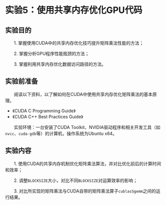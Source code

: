 # 实验5：使用共享内存优化GPU代码

## 实验目的

&emsp;&emsp;1. 掌握使用CUDA中的共享内存优化技巧提升矩阵乘法性能的方法；

&emsp;&emsp;2. 掌握分析GPU程序性能瓶颈的方法；

&emsp;&emsp;3. 掌握利用共享内存优化数据访问路径的方法。



## 实验前准备

&emsp;&emsp;阅读以下资料，以了解如何在CUDA中使用共享内存优化矩阵乘法的基本原理。

- 《CUDA C Programming Guide》  
- 《CUDA C++ Best Practices Guide》

&emsp;&emsp;实验环境：一台安装了CUDA Toolkit、NVIDIA驱动程序和相关开发工具（如`nvcc`、`cuda-gdb`等）的计算机，操作系统为Ubuntu x64。




## 实验内容

&emsp;&emsp;1. 使用CUDA的共享内存机制优化矩阵乘法算法，并对比优化前后的计算时间和效率；

&emsp;&emsp;2. 调整`BLOCKSIZE`大小，对比不同`BLOCKSIZE`对运算效率的影响；

&emsp;&emsp;3. 对比所实现的矩阵乘法与CUDA自带的矩阵乘法算子`cublasSgemm`之间的运行结果。


